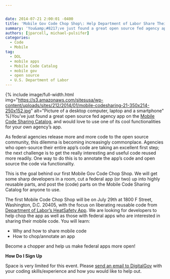```yaml
---


date: 2014-07-21 2:00:01 -0400
title: 'Mobile Gov Code Chop Shop\: Help Department of Labor Share Their App Functionality Gov-wide'
summary: 'You&amp;#8217;ve just found a great open source fed agency app on the Mobile Code Sharing Catalog, and would love to use one of its cool functionalities for your own agency&amp;#8217;s app. As federal agencies release more and more code to the open source community,'
authors: [jparcell, michael-pulsifer]
categories:
  - Code
  - Mobile
tag:
  - DOL
  - mobile apps
  - Mobile Code Catalog
  - mobile gov
  - open source
  - U.S. Department of Labor
---
```



{% include image/full-width.html img="https://s3.amazonaws.com/sitesusa/wp-content/uploads/sites/212/2014/01/mobile-codesharing-21-350x214-250x152.jpg" alt="Picture of a desktop computer, laptop and a smartphone" %}You&#8217;ve just found a great open source fed agency app on the [Mobile Code Sharing Catalog](https://www.WHATEVER/2013/05/13/federal-mobile-code-sharing-catalog-is-here/), and would love to use one of its cool functionalities for your own agency&#8217;s app.

As federal agencies release more and more code to the open source community, this dilemma is becoming increasingly commonplace. Agencies who open-source their entire app’s  code are taking an excellent first step; the next challenge is to get the really interesting and useful code reused more readily. One way to do this is to annotate the app’s  code and open source the code via functionality.

This is the goal behind our first Mobile Gov Code Chop Shop. We will get some sharp developers in a room, cut a federal app (or two) up into highly reusable parts, and post the (code) parts on the Mobile Code Sharing Catalog for anyone to use.

The first Mobile Code Chop Shop will be on July 29th at 1800 F Street, Washington, D.C. 20405, with the focus on liberating reusable code from [Department of Labor&#8217;s HeatSafety App](https://www.osha.gov/SLTC/heatillness/heat_index/heat_app.html). We are looking for developers to help chop the app as well as those with federal apps who are interested in sharing their mobile code. You will learn:

  * Why and how to share mobile code
  * How to chop/annotate an app

Become a chopper and help us make federal apps more open!

**How Do I Sign Up**

Space is very limited for this event. Please [send an email to DigitalGov](mailto:DigitalGov@gsa.gov) with your coding skills/experience and how you would like to help out.